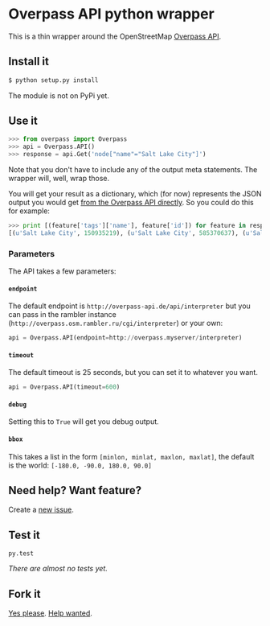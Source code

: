 # Overpass API python wrapper

This is a thin wrapper around the OpenStreetMap [Overpass API](http://wiki.openstreetmap.org/wiki/Overpass_API).

## Install it

```bash
$ python setup.py install
```

The module is not on PyPi yet.

## Use it

```python
>>> from overpass import Overpass
>>> api = Overpass.API()
>>> response = api.Get('node["name"="Salt Lake City"]')
```

Note that you don't have to include any of the output meta statements. The wrapper will, well, wrap those.

You will get your result as a dictionary, which (for now) represents the JSON output you would get [from the Overpass API directly](http://overpass-api.de/output_formats.html#json). So you could do this for example:

```python
>>> print [(feature['tags']['name'], feature['id']) for feature in response['elements']]
[(u'Salt Lake City', 150935219), (u'Salt Lake City', 585370637), (u'Salt Lake City', 1615721573)]
```

### Parameters

The API takes a few parameters:

#### `endpoint`

The default endpoint is `http://overpass-api.de/api/interpreter` but you can pass in the rambler instance (`http://overpass.osm.rambler.ru/cgi/interpreter`) or your own:

```python
api = Overpass.API(endpoint=http://overpass.myserver/interpreter)
```

#### `timeout`

The default timeout is 25 seconds, but you can set it to whatever you want.

```python
api = Overpass.API(timeout=600)
```

#### `debug`

Setting this to `True` will get you debug output.

#### `bbox`

This takes a list in the form `[minlon, minlat, maxlon, maxlat]`, the default is the world: `[-180.0, -90.0, 180.0, 90.0]`

## Need help? Want feature?

Create a [new issue](https://github.com/mvexel/overpass-api-python-wrapper/issues).

## Test it

```
py.test
```

_There are almost no tests yet._

## Fork it

[Yes please](https://github.com/mvexel/overpass-api-python-wrapper/fork). [Help wanted](https://github.com/mvexel/overpass-api-python-wrapper/labels/help%20wanted).

